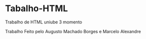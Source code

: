 # Tabalho-HTML
Trabalho de HTML uniube 3 momento

Trabalho Feito pelo Augusto Machado Borges e Marcelo Alexandre

